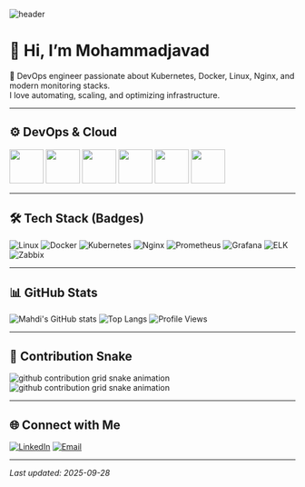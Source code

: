 <!-- =========================================== -->
<!--   GitHub Profile README for Mohammadjavad Soleymani  -->
<!-- =========================================== -->

![header](https://capsule-render.vercel.app/api?type=waving&color=0:0A66C2,100:2496ED&height=200&section=header&text=Mohammadjavad%20Soleymani&fontSize=40&fontColor=ffffff&animation=fadeIn)

# 👋 Hi, I’m Mohammadjavad

🚀 DevOps engineer passionate about Kubernetes, Docker, Linux, Nginx, and modern monitoring stacks.  
I love automating, scaling, and optimizing infrastructure.

---

## ⚙️ DevOps & Cloud
<p align="left">
  <img src="https://cdn.jsdelivr.net/gh/devicons/devicon/icons/docker/docker-original-wordmark.svg" width="60"/>
  <img src="https://cdn.jsdelivr.net/gh/devicons/devicon/icons/kubernetes/kubernetes-plain-wordmark.svg" width="60"/>
  <img src="https://cdn.jsdelivr.net/gh/devicons/devicon/icons/linux/linux-original.svg" width="60"/>
  <img src="https://cdn.jsdelivr.net/gh/devicons/devicon/icons/nginx/nginx-original.svg" width="60"/>
  <img src="https://cdn.jsdelivr.net/gh/devicons/devicon/icons/prometheus/prometheus-original.svg" width="60"/>
  <img src="https://cdn.jsdelivr.net/gh/devicons/devicon/icons/grafana/grafana-original.svg" width="60"/>
</p>

---

## 🛠 Tech Stack (Badges)

![Linux](https://img.shields.io/badge/Linux-FCC624?style=for-the-badge&logo=linux&logoColor=black)
![Docker](https://img.shields.io/badge/Docker-2496ED?style=for-the-badge&logo=docker&logoColor=white)
![Kubernetes](https://img.shields.io/badge/Kubernetes-326CE5?style=for-the-badge&logo=kubernetes&logoColor=white)
![Nginx](https://img.shields.io/badge/Nginx-009639?style=for-the-badge&logo=nginx&logoColor=white)
![Prometheus](https://img.shields.io/badge/Prometheus-E6522C?style=for-the-badge&logo=prometheus&logoColor=white)
![Grafana](https://img.shields.io/badge/Grafana-F46800?style=for-the-badge&logo=grafana&logoColor=white)
![ELK](https://img.shields.io/badge/ELK-005571?style=for-the-badge&logo=elasticsearch&logoColor=white)
![Zabbix](https://img.shields.io/badge/Zabbix-DC382D?style=for-the-badge&logo=zabbix&logoColor=white)

---

## 📊 GitHub Stats
![Mahdi's GitHub stats](https://github-readme-stats.vercel.app/api?username=YOUR_USERNAME&show_icons=true&theme=tokyonight)
![Top Langs](https://github-readme-stats.vercel.app/api/top-langs/?username=YOUR_USERNAME&layout=compact&theme=tokyonight)
![Profile Views](https://komarev.com/ghpvc/?username=YOUR_USERNAME&color=brightgreen)

---

## 🐍 Contribution Snake
![github contribution grid snake animation](https://raw.githubusercontent.com/YOUR_USERNAME/YOUR_USERNAME/output/github-contribution-grid-snake-dark.svg#gh-dark-mode-only)
![github contribution grid snake animation](https://raw.githubusercontent.com/YOUR_USERNAME/YOUR_USERNAME/output/github-contribution-grid-snake.svg#gh-light-mode-only)

---

## 🌐 Connect with Me
[![LinkedIn](https://img.shields.io/badge/LinkedIn-0A66C2?style=for-the-badge&logo=linkedin&logoColor=white)](https://www.linkedin.com/in/mohammad-javad-soleymani1997/)
[![Email](https://img.shields.io/badge/Email-D14836?style=for-the-badge&logo=gmail&logoColor=white)](mailto:soleymani.mohammadjavad1377@gmail.com)

---

*Last updated: 2025-09-28*

